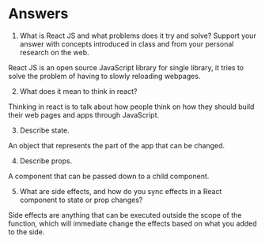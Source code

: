 # Answers

1. What is React JS and what problems does it try and solve? Support your answer with concepts introduced in class and from your personal research on the web.

React JS is an open source JavaScript library for single library, it tries to solve the problem of having to slowly reloading webpages.

2. What does it mean to think in react?

Thinking in react is to talk about how people think on how they should build their web pages and apps through JavaScript.

3. Describe state.

An object that represents the part of the app that can be changed.

4. Describe props.

A component that can be passed down to a child component.

5. What are side effects, and how do you sync effects in a React component to state or prop changes?

Side effects are anything that can be executed outside the scope of the function, which will immediate change the effects based on what you added to the side.